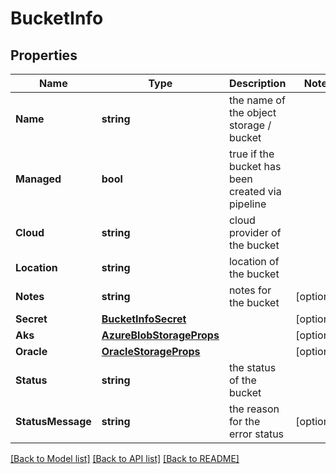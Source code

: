 # BucketInfo

## Properties
Name | Type | Description | Notes
------------ | ------------- | ------------- | -------------
**Name** | **string** | the name of the object storage / bucket | 
**Managed** | **bool** | true if the bucket has been created via pipeline | 
**Cloud** | **string** | cloud provider of the bucket | 
**Location** | **string** | location of the bucket | 
**Notes** | **string** | notes for the bucket | [optional] 
**Secret** | [**BucketInfoSecret**](BucketInfo_secret.md) |  | [optional] 
**Aks** | [**AzureBlobStorageProps**](AzureBlobStorageProps.md) |  | [optional] 
**Oracle** | [**OracleStorageProps**](OracleStorageProps.md) |  | [optional] 
**Status** | **string** | the status of the bucket | 
**StatusMessage** | **string** | the reason for the error status | [optional] 

[[Back to Model list]](../README.md#documentation-for-models) [[Back to API list]](../README.md#documentation-for-api-endpoints) [[Back to README]](../README.md)


